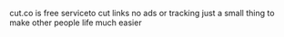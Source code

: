  cut.co is free serviceto cut links  no ads or tracking just a small thing to make other people life much easier
